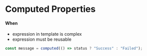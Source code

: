 # Computed Properties



#### When

* expression in template is complex
* expression must be reusable



```javascript
const message = computed(() => status ? "Success" : "Failed");
```

